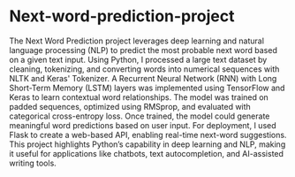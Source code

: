 # Next-word-prediction-project
The Next Word Prediction project leverages deep learning and natural language processing (NLP) to predict the most probable next word based on a given text input. Using Python, I processed a large text dataset by cleaning, tokenizing, and converting words into numerical sequences with NLTK and Keras' Tokenizer. A Recurrent Neural Network (RNN) with Long Short-Term Memory (LSTM) layers was implemented using TensorFlow and Keras to learn contextual word relationships. The model was trained on padded sequences, optimized using RMSprop, and evaluated with categorical cross-entropy loss. Once trained, the model could generate meaningful word predictions based on user input. For deployment, I used Flask to create a web-based API, enabling real-time next-word suggestions. This project highlights Python’s capability in deep learning and NLP, making it useful for applications like chatbots, text autocompletion, and AI-assisted writing tools.
